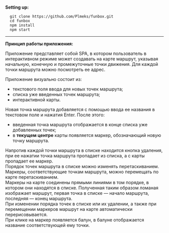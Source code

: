 **Setting up:**
```
  git clone https://github.com/Plmeks/funbox.git
  cd funbox
  npm install
  npm start
```
---

**Принцип работы приложения:**

Приложение представляет собой SPA, в котором пользователь в интерактивном режиме может создавать на карте
маршрут, указывая начальную, конечную и промежуточные точки движения. Для каждой точки маршрута можно посмотреть ее адрес.   

Приложение визуально состоит из:  
* текстового поля ввода для новых точек маршрута;
* списка уже введенных точек маршрута;
* интерактивной карты. 

Новая точка маршрута добавляется с помощью ввода ее названия в текстовом поле и нажатия Enter. После этого:
* введенная точка маршрута отображается в конце списка уже добавленных
точек;  
* в **текущем центре** карты появляется маркер, обозначающий новую точку
маршрута.

Напротив каждой точки маршрута в списке находится кнопка удаления, при ее нажатии точка маршрута пропадает из списка, а с карты пропадает ее маркер.  
Порядок точек маршрута в списке можно изменять перетаскиванием.  
Маркеры, соответствующие точкам маршрута, можно перемещать по карте перетаскиванием.  
Маркеры на карте соединены прямыми линиями в том порядке, в котором они находятся в списке. Полученная таким образом ломаная изображает маршрут, первая точка в списке — начало маршрута, последняя — конец маршрута.  
При изменении порядка точек в списке или их удалении, а также при перемещении маркеров маршрут на карте автоматически перерисовывается.  
При клике на маркер появляется балун, в балуне отображается название соответствующей ему точки.   
